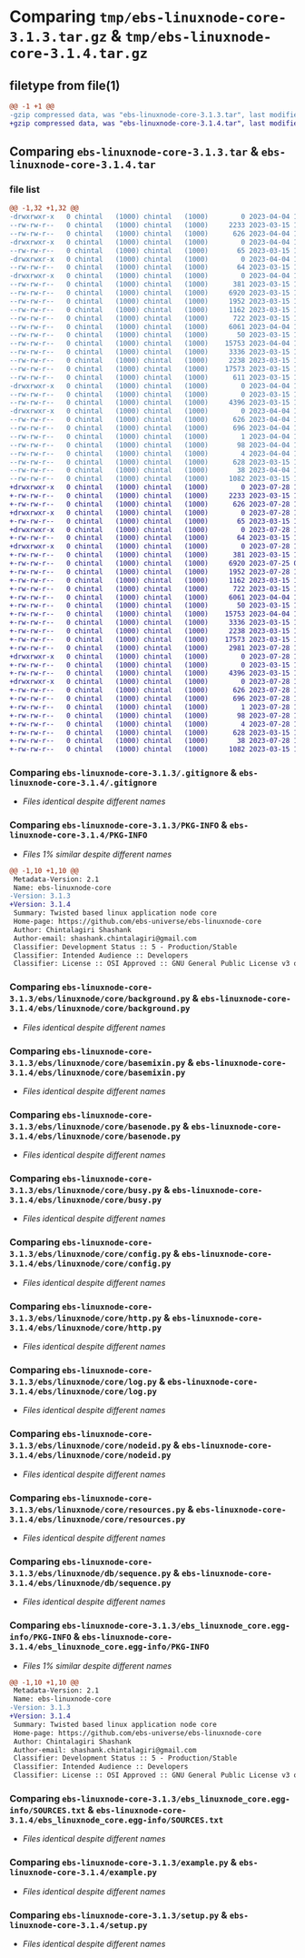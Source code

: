 # Comparing `tmp/ebs-linuxnode-core-3.1.3.tar.gz` & `tmp/ebs-linuxnode-core-3.1.4.tar.gz`

## filetype from file(1)

```diff
@@ -1 +1 @@
-gzip compressed data, was "ebs-linuxnode-core-3.1.3.tar", last modified: Tue Apr  4 18:12:37 2023, max compression
+gzip compressed data, was "ebs-linuxnode-core-3.1.4.tar", last modified: Fri Jul 28 15:50:28 2023, max compression
```

## Comparing `ebs-linuxnode-core-3.1.3.tar` & `ebs-linuxnode-core-3.1.4.tar`

### file list

```diff
@@ -1,32 +1,32 @@
-drwxrwxr-x   0 chintal   (1000) chintal   (1000)        0 2023-04-04 18:12:37.121697 ebs-linuxnode-core-3.1.3/
--rw-rw-r--   0 chintal   (1000) chintal   (1000)     2233 2023-03-15 16:55:30.000000 ebs-linuxnode-core-3.1.3/.gitignore
--rw-rw-r--   0 chintal   (1000) chintal   (1000)      626 2023-04-04 18:12:37.121697 ebs-linuxnode-core-3.1.3/PKG-INFO
-drwxrwxr-x   0 chintal   (1000) chintal   (1000)        0 2023-04-04 18:12:37.117697 ebs-linuxnode-core-3.1.3/ebs/
--rw-rw-r--   0 chintal   (1000) chintal   (1000)       65 2023-03-15 16:55:30.000000 ebs-linuxnode-core-3.1.3/ebs/__init__.py
-drwxrwxr-x   0 chintal   (1000) chintal   (1000)        0 2023-04-04 18:12:37.117697 ebs-linuxnode-core-3.1.3/ebs/linuxnode/
--rw-rw-r--   0 chintal   (1000) chintal   (1000)       64 2023-03-15 16:55:30.000000 ebs-linuxnode-core-3.1.3/ebs/linuxnode/__init__.py
-drwxrwxr-x   0 chintal   (1000) chintal   (1000)        0 2023-04-04 18:12:37.117697 ebs-linuxnode-core-3.1.3/ebs/linuxnode/core/
--rw-rw-r--   0 chintal   (1000) chintal   (1000)      381 2023-03-15 16:55:30.000000 ebs-linuxnode-core-3.1.3/ebs/linuxnode/core/__init__.py
--rw-rw-r--   0 chintal   (1000) chintal   (1000)     6920 2023-03-15 16:55:30.000000 ebs-linuxnode-core-3.1.3/ebs/linuxnode/core/background.py
--rw-rw-r--   0 chintal   (1000) chintal   (1000)     1952 2023-03-15 16:55:30.000000 ebs-linuxnode-core-3.1.3/ebs/linuxnode/core/basemixin.py
--rw-rw-r--   0 chintal   (1000) chintal   (1000)     1162 2023-03-15 16:55:30.000000 ebs-linuxnode-core-3.1.3/ebs/linuxnode/core/basenode.py
--rw-rw-r--   0 chintal   (1000) chintal   (1000)      722 2023-03-15 16:55:30.000000 ebs-linuxnode-core-3.1.3/ebs/linuxnode/core/busy.py
--rw-rw-r--   0 chintal   (1000) chintal   (1000)     6061 2023-04-04 17:55:12.000000 ebs-linuxnode-core-3.1.3/ebs/linuxnode/core/config.py
--rw-rw-r--   0 chintal   (1000) chintal   (1000)       50 2023-03-15 16:55:30.000000 ebs-linuxnode-core-3.1.3/ebs/linuxnode/core/constants.py
--rw-rw-r--   0 chintal   (1000) chintal   (1000)    15753 2023-04-04 11:35:45.000000 ebs-linuxnode-core-3.1.3/ebs/linuxnode/core/http.py
--rw-rw-r--   0 chintal   (1000) chintal   (1000)     3336 2023-03-15 16:55:30.000000 ebs-linuxnode-core-3.1.3/ebs/linuxnode/core/log.py
--rw-rw-r--   0 chintal   (1000) chintal   (1000)     2238 2023-03-15 16:55:30.000000 ebs-linuxnode-core-3.1.3/ebs/linuxnode/core/nodeid.py
--rw-rw-r--   0 chintal   (1000) chintal   (1000)    17573 2023-03-15 16:55:30.000000 ebs-linuxnode-core-3.1.3/ebs/linuxnode/core/resources.py
--rw-rw-r--   0 chintal   (1000) chintal   (1000)      611 2023-03-15 16:55:30.000000 ebs-linuxnode-core-3.1.3/ebs/linuxnode/core/shell.py
-drwxrwxr-x   0 chintal   (1000) chintal   (1000)        0 2023-04-04 18:12:37.121697 ebs-linuxnode-core-3.1.3/ebs/linuxnode/db/
--rw-rw-r--   0 chintal   (1000) chintal   (1000)        0 2023-03-15 16:55:30.000000 ebs-linuxnode-core-3.1.3/ebs/linuxnode/db/__init__.py
--rw-rw-r--   0 chintal   (1000) chintal   (1000)     4396 2023-03-15 16:55:30.000000 ebs-linuxnode-core-3.1.3/ebs/linuxnode/db/sequence.py
-drwxrwxr-x   0 chintal   (1000) chintal   (1000)        0 2023-04-04 18:12:37.121697 ebs-linuxnode-core-3.1.3/ebs_linuxnode_core.egg-info/
--rw-rw-r--   0 chintal   (1000) chintal   (1000)      626 2023-04-04 18:12:36.000000 ebs-linuxnode-core-3.1.3/ebs_linuxnode_core.egg-info/PKG-INFO
--rw-rw-r--   0 chintal   (1000) chintal   (1000)      696 2023-04-04 18:12:37.000000 ebs-linuxnode-core-3.1.3/ebs_linuxnode_core.egg-info/SOURCES.txt
--rw-rw-r--   0 chintal   (1000) chintal   (1000)        1 2023-04-04 18:12:36.000000 ebs-linuxnode-core-3.1.3/ebs_linuxnode_core.egg-info/dependency_links.txt
--rw-rw-r--   0 chintal   (1000) chintal   (1000)       98 2023-04-04 18:12:36.000000 ebs-linuxnode-core-3.1.3/ebs_linuxnode_core.egg-info/requires.txt
--rw-rw-r--   0 chintal   (1000) chintal   (1000)        4 2023-04-04 18:12:36.000000 ebs-linuxnode-core-3.1.3/ebs_linuxnode_core.egg-info/top_level.txt
--rw-rw-r--   0 chintal   (1000) chintal   (1000)      628 2023-03-15 16:55:30.000000 ebs-linuxnode-core-3.1.3/example.py
--rw-rw-r--   0 chintal   (1000) chintal   (1000)       38 2023-04-04 18:12:37.121697 ebs-linuxnode-core-3.1.3/setup.cfg
--rw-rw-r--   0 chintal   (1000) chintal   (1000)     1082 2023-03-15 16:55:30.000000 ebs-linuxnode-core-3.1.3/setup.py
+drwxrwxr-x   0 chintal   (1000) chintal   (1000)        0 2023-07-28 15:50:28.557103 ebs-linuxnode-core-3.1.4/
+-rw-rw-r--   0 chintal   (1000) chintal   (1000)     2233 2023-03-15 16:55:30.000000 ebs-linuxnode-core-3.1.4/.gitignore
+-rw-rw-r--   0 chintal   (1000) chintal   (1000)      626 2023-07-28 15:50:28.557103 ebs-linuxnode-core-3.1.4/PKG-INFO
+drwxrwxr-x   0 chintal   (1000) chintal   (1000)        0 2023-07-28 15:50:28.557103 ebs-linuxnode-core-3.1.4/ebs/
+-rw-rw-r--   0 chintal   (1000) chintal   (1000)       65 2023-03-15 16:55:30.000000 ebs-linuxnode-core-3.1.4/ebs/__init__.py
+drwxrwxr-x   0 chintal   (1000) chintal   (1000)        0 2023-07-28 15:50:28.557103 ebs-linuxnode-core-3.1.4/ebs/linuxnode/
+-rw-rw-r--   0 chintal   (1000) chintal   (1000)       64 2023-03-15 16:55:30.000000 ebs-linuxnode-core-3.1.4/ebs/linuxnode/__init__.py
+drwxrwxr-x   0 chintal   (1000) chintal   (1000)        0 2023-07-28 15:50:28.557103 ebs-linuxnode-core-3.1.4/ebs/linuxnode/core/
+-rw-rw-r--   0 chintal   (1000) chintal   (1000)      381 2023-03-15 16:55:30.000000 ebs-linuxnode-core-3.1.4/ebs/linuxnode/core/__init__.py
+-rw-rw-r--   0 chintal   (1000) chintal   (1000)     6920 2023-07-25 09:40:51.000000 ebs-linuxnode-core-3.1.4/ebs/linuxnode/core/background.py
+-rw-rw-r--   0 chintal   (1000) chintal   (1000)     1952 2023-07-28 15:48:35.000000 ebs-linuxnode-core-3.1.4/ebs/linuxnode/core/basemixin.py
+-rw-rw-r--   0 chintal   (1000) chintal   (1000)     1162 2023-03-15 16:55:30.000000 ebs-linuxnode-core-3.1.4/ebs/linuxnode/core/basenode.py
+-rw-rw-r--   0 chintal   (1000) chintal   (1000)      722 2023-03-15 16:55:30.000000 ebs-linuxnode-core-3.1.4/ebs/linuxnode/core/busy.py
+-rw-rw-r--   0 chintal   (1000) chintal   (1000)     6061 2023-04-04 17:55:12.000000 ebs-linuxnode-core-3.1.4/ebs/linuxnode/core/config.py
+-rw-rw-r--   0 chintal   (1000) chintal   (1000)       50 2023-03-15 16:55:30.000000 ebs-linuxnode-core-3.1.4/ebs/linuxnode/core/constants.py
+-rw-rw-r--   0 chintal   (1000) chintal   (1000)    15753 2023-04-04 11:35:45.000000 ebs-linuxnode-core-3.1.4/ebs/linuxnode/core/http.py
+-rw-rw-r--   0 chintal   (1000) chintal   (1000)     3336 2023-03-15 16:55:30.000000 ebs-linuxnode-core-3.1.4/ebs/linuxnode/core/log.py
+-rw-rw-r--   0 chintal   (1000) chintal   (1000)     2238 2023-03-15 16:55:30.000000 ebs-linuxnode-core-3.1.4/ebs/linuxnode/core/nodeid.py
+-rw-rw-r--   0 chintal   (1000) chintal   (1000)    17573 2023-03-15 16:55:30.000000 ebs-linuxnode-core-3.1.4/ebs/linuxnode/core/resources.py
+-rw-rw-r--   0 chintal   (1000) chintal   (1000)     2981 2023-07-28 14:52:34.000000 ebs-linuxnode-core-3.1.4/ebs/linuxnode/core/shell.py
+drwxrwxr-x   0 chintal   (1000) chintal   (1000)        0 2023-07-28 15:50:28.557103 ebs-linuxnode-core-3.1.4/ebs/linuxnode/db/
+-rw-rw-r--   0 chintal   (1000) chintal   (1000)        0 2023-03-15 16:55:30.000000 ebs-linuxnode-core-3.1.4/ebs/linuxnode/db/__init__.py
+-rw-rw-r--   0 chintal   (1000) chintal   (1000)     4396 2023-03-15 16:55:30.000000 ebs-linuxnode-core-3.1.4/ebs/linuxnode/db/sequence.py
+drwxrwxr-x   0 chintal   (1000) chintal   (1000)        0 2023-07-28 15:50:28.557103 ebs-linuxnode-core-3.1.4/ebs_linuxnode_core.egg-info/
+-rw-rw-r--   0 chintal   (1000) chintal   (1000)      626 2023-07-28 15:50:28.000000 ebs-linuxnode-core-3.1.4/ebs_linuxnode_core.egg-info/PKG-INFO
+-rw-rw-r--   0 chintal   (1000) chintal   (1000)      696 2023-07-28 15:50:28.000000 ebs-linuxnode-core-3.1.4/ebs_linuxnode_core.egg-info/SOURCES.txt
+-rw-rw-r--   0 chintal   (1000) chintal   (1000)        1 2023-07-28 15:50:28.000000 ebs-linuxnode-core-3.1.4/ebs_linuxnode_core.egg-info/dependency_links.txt
+-rw-rw-r--   0 chintal   (1000) chintal   (1000)       98 2023-07-28 15:50:28.000000 ebs-linuxnode-core-3.1.4/ebs_linuxnode_core.egg-info/requires.txt
+-rw-rw-r--   0 chintal   (1000) chintal   (1000)        4 2023-07-28 15:50:28.000000 ebs-linuxnode-core-3.1.4/ebs_linuxnode_core.egg-info/top_level.txt
+-rw-rw-r--   0 chintal   (1000) chintal   (1000)      628 2023-03-15 16:55:30.000000 ebs-linuxnode-core-3.1.4/example.py
+-rw-rw-r--   0 chintal   (1000) chintal   (1000)       38 2023-07-28 15:50:28.557103 ebs-linuxnode-core-3.1.4/setup.cfg
+-rw-rw-r--   0 chintal   (1000) chintal   (1000)     1082 2023-03-15 16:55:30.000000 ebs-linuxnode-core-3.1.4/setup.py
```

### Comparing `ebs-linuxnode-core-3.1.3/.gitignore` & `ebs-linuxnode-core-3.1.4/.gitignore`

 * *Files identical despite different names*

### Comparing `ebs-linuxnode-core-3.1.3/PKG-INFO` & `ebs-linuxnode-core-3.1.4/PKG-INFO`

 * *Files 1% similar despite different names*

```diff
@@ -1,10 +1,10 @@
 Metadata-Version: 2.1
 Name: ebs-linuxnode-core
-Version: 3.1.3
+Version: 3.1.4
 Summary: Twisted based linux application node core
 Home-page: https://github.com/ebs-universe/ebs-linuxnode-core
 Author: Chintalagiri Shashank
 Author-email: shashank.chintalagiri@gmail.com
 Classifier: Development Status :: 5 - Production/Stable
 Classifier: Intended Audience :: Developers
 Classifier: License :: OSI Approved :: GNU General Public License v3 or later (GPLv3+)
```

### Comparing `ebs-linuxnode-core-3.1.3/ebs/linuxnode/core/background.py` & `ebs-linuxnode-core-3.1.4/ebs/linuxnode/core/background.py`

 * *Files identical despite different names*

### Comparing `ebs-linuxnode-core-3.1.3/ebs/linuxnode/core/basemixin.py` & `ebs-linuxnode-core-3.1.4/ebs/linuxnode/core/basemixin.py`

 * *Files identical despite different names*

### Comparing `ebs-linuxnode-core-3.1.3/ebs/linuxnode/core/basenode.py` & `ebs-linuxnode-core-3.1.4/ebs/linuxnode/core/basenode.py`

 * *Files identical despite different names*

### Comparing `ebs-linuxnode-core-3.1.3/ebs/linuxnode/core/busy.py` & `ebs-linuxnode-core-3.1.4/ebs/linuxnode/core/busy.py`

 * *Files identical despite different names*

### Comparing `ebs-linuxnode-core-3.1.3/ebs/linuxnode/core/config.py` & `ebs-linuxnode-core-3.1.4/ebs/linuxnode/core/config.py`

 * *Files identical despite different names*

### Comparing `ebs-linuxnode-core-3.1.3/ebs/linuxnode/core/http.py` & `ebs-linuxnode-core-3.1.4/ebs/linuxnode/core/http.py`

 * *Files identical despite different names*

### Comparing `ebs-linuxnode-core-3.1.3/ebs/linuxnode/core/log.py` & `ebs-linuxnode-core-3.1.4/ebs/linuxnode/core/log.py`

 * *Files identical despite different names*

### Comparing `ebs-linuxnode-core-3.1.3/ebs/linuxnode/core/nodeid.py` & `ebs-linuxnode-core-3.1.4/ebs/linuxnode/core/nodeid.py`

 * *Files identical despite different names*

### Comparing `ebs-linuxnode-core-3.1.3/ebs/linuxnode/core/resources.py` & `ebs-linuxnode-core-3.1.4/ebs/linuxnode/core/resources.py`

 * *Files identical despite different names*

### Comparing `ebs-linuxnode-core-3.1.3/ebs/linuxnode/db/sequence.py` & `ebs-linuxnode-core-3.1.4/ebs/linuxnode/db/sequence.py`

 * *Files identical despite different names*

### Comparing `ebs-linuxnode-core-3.1.3/ebs_linuxnode_core.egg-info/PKG-INFO` & `ebs-linuxnode-core-3.1.4/ebs_linuxnode_core.egg-info/PKG-INFO`

 * *Files 1% similar despite different names*

```diff
@@ -1,10 +1,10 @@
 Metadata-Version: 2.1
 Name: ebs-linuxnode-core
-Version: 3.1.3
+Version: 3.1.4
 Summary: Twisted based linux application node core
 Home-page: https://github.com/ebs-universe/ebs-linuxnode-core
 Author: Chintalagiri Shashank
 Author-email: shashank.chintalagiri@gmail.com
 Classifier: Development Status :: 5 - Production/Stable
 Classifier: Intended Audience :: Developers
 Classifier: License :: OSI Approved :: GNU General Public License v3 or later (GPLv3+)
```

### Comparing `ebs-linuxnode-core-3.1.3/ebs_linuxnode_core.egg-info/SOURCES.txt` & `ebs-linuxnode-core-3.1.4/ebs_linuxnode_core.egg-info/SOURCES.txt`

 * *Files identical despite different names*

### Comparing `ebs-linuxnode-core-3.1.3/example.py` & `ebs-linuxnode-core-3.1.4/example.py`

 * *Files identical despite different names*

### Comparing `ebs-linuxnode-core-3.1.3/setup.py` & `ebs-linuxnode-core-3.1.4/setup.py`

 * *Files identical despite different names*

